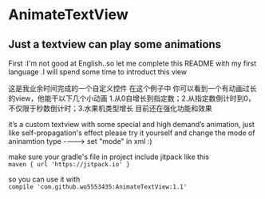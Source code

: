 # AnimateTextView
Just a textview can play some animations
------

First :I'm not good at English..so let me complete this README  with my first language .I will  spend some time to introduct this view<br>


这是我业余时间完成的一个自定义控件 在这个例子中 你可以看到一个有动画过长的view，他能干以下几个小动画
1.从0自增长到指定数；2.从指定数倒计时到0，不仅限于秒数倒计时；3.水果机类型增长 目前还在强化功能和效果<br>


it’s a custom textview with some special and high demand’s animation, just like self-propagation's effect  please try it yourself and change
the mode of aninamtion type ----> set "mode" in xml :)<br>

make sure your  gradle's file in project include jitpack  like this<br>
        `maven { url 'https://jitpack.io' }`<br>

so you can use it with<br>
        `compile 'com.github.wo5553435:AnimateTextView:1.1'`<br>
